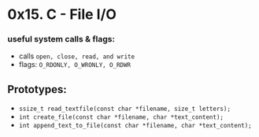 # 0x15. C - File I/O

### useful system calls & flags:
- calls ``open, close, read, and write``
- flags: ``O_RDONLY, O_WRONLY, O_RDWR``

## Prototypes:
- ``ssize_t read_textfile(const char *filename, size_t letters);``
- ``int create_file(const char *filename, char *text_content);``
- ``int append_text_to_file(const char *filename, char *text_content);``
